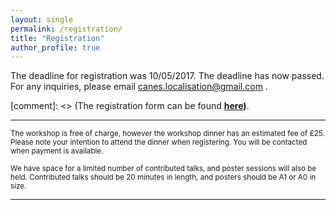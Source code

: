 ```yaml
---
layout: single
permalink: /registration/
title: "Registration"
author_profile: true
---
```

The deadline for registration was 10/05/2017. The deadline has now passed. 
For any inquiries, please email canes.localisation@gmail.com .

[comment]: <> (The registration form can be found <b>[here](https://goo.gl/forms/B7dwd7spuyAYjQff1))</b>.



---
<sub> The workshop is free of charge, however the workshop dinner has an estimated fee of £25.  Please note your intention to attend the dinner when registering. You will be contacted when payment is available. <br /> <br /> We have space for a limited number of contributed talks, and poster sessions will also be held. Contributed talks should be 20 minutes in length, and posters should be A1 or A0 in size.   </sub>

---
